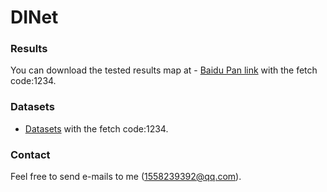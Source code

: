 # DINet

### Results
You can download the tested results map at - [Baidu Pan link](https://pan.baidu.com/s/1e0g95fGhFKxjIoUOxuQgAQ?pwd=1234) with the fetch code:1234.

### Datasets
- [Datasets](https://pan.baidu.com/s/19GaPvhdSKSBvqekM5eo3qA?pwd=1234) with the fetch code:1234.

### Contact
Feel free to send e-mails to me (1558239392@qq.com).
